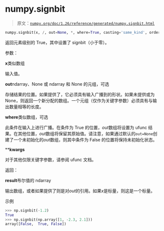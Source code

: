 # numpy.signbit

> 原文：[`numpy.org/doc/1.26/reference/generated/numpy.signbit.html`](https://numpy.org/doc/1.26/reference/generated/numpy.signbit.html)

```py
numpy.signbit(x, /, out=None, *, where=True, casting='same_kind', order='K', dtype=None, subok=True[, signature, extobj]) = <ufunc 'signbit'>
```

返回元素级别的 True，其中设置了 signbit（小于零）。

参数：

**x**类似数组

输入值。

**out**ndarray、None 或 ndarray 和 None 的元组，可选

存储结果的位置。如果提供了，它必须具有输入广播到的形状。如果未提供或为 None，则返回一个新分配的数组。一个元组（仅作为关键字参数）必须具有与输出数量相等的长度。

**where**类似数组，可选

此条件在输入上进行广播。在条件为 True 的位置，*out*数组将设置为 ufunc 结果。在其他位置，*out*数组将保留其原始值。请注意，如果通过默认的`out=None`创建了一个未初始化的*out*数组，则其中条件为 False 的位置将保持未初始化状态。

****kwargs**

对于其他仅限关键字参数，请参阅 ufunc 文档。

返回：

**result**布尔值的 ndarray

输出数组，或者如果提供了则是对*out*的引用。如果*x*是标量，则这是一个标量。

示例

```py
>>> np.signbit(-1.2)
True
>>> np.signbit(np.array([1, -2.3, 2.1]))
array([False,  True, False]) 
```
